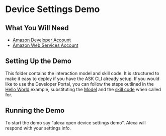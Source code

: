 # Device Settings Demo

## What You Will Need
*  [Amazon Developer Account](http://developer.amazon.com/alexa)
*  [Amazon Web Services Account](http://aws.amazon.com/)

## Setting Up the Demo
This folder contains the interaction model and skill code.  It is structured to make it easy to deploy if you have the ASK CLI already setup.  If you would like to use the Developer Portal, you can follow the steps outlined in the [Hello World](https://github.com/alexa/skill-sample-nodejs-hello-world) example, substituting the [Model](./models/en-US.json) and the [skill code](./lambda/custom/index.js) when called for.

## Running the Demo
To start the demo say "alexa open device settings demo".  Alexa will respond with your settings info.

